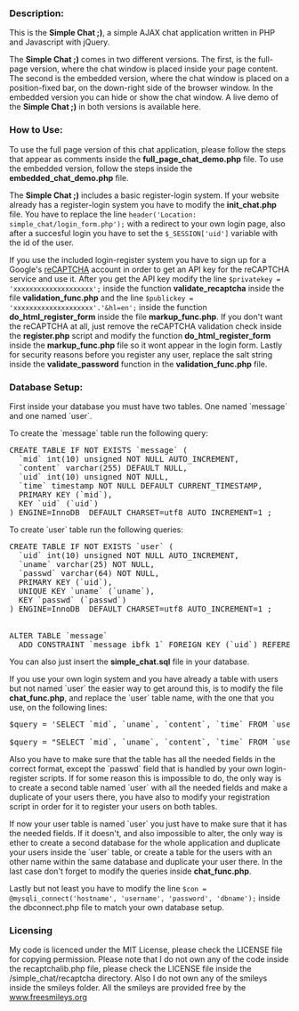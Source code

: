 <html>
<head>
<meta http-equiv="Content-Type" content="text/html; charset=UTF-8">
</head>

<body>

<h3>Description:</h3>
<p>
This is the <strong>Simple Chat ;)</strong>, a simple AJAX chat application written in PHP and Javascript with jQuery. 
</p>

<p>
The <strong>Simple Chat ;)</strong> comes in two different versions. The first, is the full-page version, where the chat window is placed inside your page content. The second is the embedded version, where the chat window is placed on a position-fixed bar, on the down-right side of the browser window. In the embedded version you can hide or show the chat window. A live demo of the <strong>Simple Chat ;)</strong> in both versions is available here.
</p>


<h3>How to Use:</h3>

<p>
To use the full page version of this chat application, please follow the steps that appear as comments inside the <strong>full_page_chat_demo.php</strong> file. To use the embedded version, follow the steps inside the <strong>embedded_chat_demo.php</strong> file.
</p>

<p>
The <strong>Simple Chat ;)</strong> includes a basic register-login system. If your website already has a register-login system you have to modify the <strong>init_chat.php</strong> file. You have to replace the line <code>header('Location: simple_chat/login_form.php');</code> with a redirect to your own login page, also after a succesful login you have to set the <code>$_SESSION['uid']</code> variable with the id of the user.
</p>

<p>
If you use the included login-register system you have to sign up for a Google's <a href="http://www.google.com/recaptcha/whyrecaptcha" target="_blank">reCAPTCHA</a> account in order to get an API key for the reCAPTCHA service and use it. After you get the API key modify the line <code>$privatekey = 'xxxxxxxxxxxxxxxxxxxx';</code> inside the function <strong>validate_recaptcha</strong> inside the file <strong>validation_func.php</strong> and the line <code>$publickey = 'xxxxxxxxxxxxxxxxxxxx'.'&amp;hl=en';</code> inside the function <strong>do_html_register_form</strong> inside the file <strong>markup_func.php</strong>. If you don&#39;t want the reCAPTCHA at all, just remove the reCAPTCHA validation check inside the <strong>register.php</strong> script and modify the function <strong>do_html_register_form</strong> inside the <strong>markup_func.php</strong> file so it wont appear in the login form. Lastly for security reasons before you register any user, replace the salt string inside the <strong>validate_password</strong> function in the <strong>validation_func.php</strong> file.
</p>


<h3>Database Setup:</h3>

<p>
First inside your database you must have two tables. One named `message` and one named `user`. 
</p>

<p>
To create the `message` table run the following query:
</p>

<pre>
CREATE TABLE IF NOT EXISTS `message` (
  `mid` int(10) unsigned NOT NULL AUTO_INCREMENT,
  `content` varchar(255) DEFAULT NULL,
  `uid` int(10) unsigned NOT NULL,
  `time` timestamp NOT NULL DEFAULT CURRENT_TIMESTAMP,
  PRIMARY KEY (`mid`),
  KEY `uid` (`uid`)
) ENGINE=InnoDB  DEFAULT CHARSET=utf8 AUTO_INCREMENT=1 ;
</pre>

<p>
To create `user` table run the following queries:
</p>

<pre>
CREATE TABLE IF NOT EXISTS `user` (
  `uid` int(10) unsigned NOT NULL AUTO_INCREMENT,
  `uname` varchar(25) NOT NULL,
  `passwd` varchar(64) NOT NULL,
  PRIMARY KEY (`uid`),
  UNIQUE KEY `uname` (`uname`),
  KEY `passwd` (`passwd`)
) ENGINE=InnoDB  DEFAULT CHARSET=utf8 AUTO_INCREMENT=1 ;


ALTER TABLE `message`
  ADD CONSTRAINT `message_ibfk_1` FOREIGN KEY (`uid`) REFERENCES `user` (`uid`);
</pre>

<p>
You can also just insert the <strong>simple_chat.sql</strong> file in your database.
</p>

<p>
If you use your own login system and you have already a table with users but not named `user` the easier way to get around this, is to modify the file <strong>chat_func.php</strong>, and replace the `user` table name, with the one that you use, on the following lines: 
</p>

<pre>
$query = 'SELECT `mid`, `uname`, `content`, `time` FROM `user` INNER JOIN `message` ON `message`.`uid` = `user`.`uid` ORDER BY `time` DESC';

$query = "SELECT `mid`, `uname`, `content`, `time` FROM `user` INNER JOIN `message` ON `message`.`uid` = `user`.`uid` WHERE `time` > '$timestamp'
</pre>
	
<p>
Also you have to make sure that the table has all the needed fields in the correct format, except the `passwd` field that is handled by your own login-register scripts. If for some reason this is impossible to do, the only way is to create a second table named `user` with all the needed fields and make a duplicate of your users there, you have also to modify your registration script in order for it to register your users on both tables.
</p>

<p>
If now your user table is named `user` you just have to make sure that it has the needed fields. If it doesn&#39;t, and also impossible to alter, the only way is ether to create a second database for the whole application and duplicate your users inside the `user` table, or create a table for the users with an other name within the same database and duplicate your user there. In the last case don&#39;t forget to modify the queries inside <strong>chat_func.php</strong>.
</p>

<p>
Lastly but not least you have to modify the line <code>$con = @mysqli_connect('hostname', 'username', 'password', 'dbname');</code> inside the dbconnect.php file to match your own database setup.
</p>

<h3>Licensing</h3>

<p>
My code is licenced under the MIT License, please check the LICENSE file for copying permission. Please note that I do not own any of the code inside the recaptchalib.php file, please check the LICENSE file inside the /simple_chat/recaptcha directory. Also I do not own any of the smileys inside the smileys folder. All the smileys are provided free by the <a href="http://www.freesmileys.org" target="_blank">www.freesmileys.org</a>
</p>

</body>
</html>